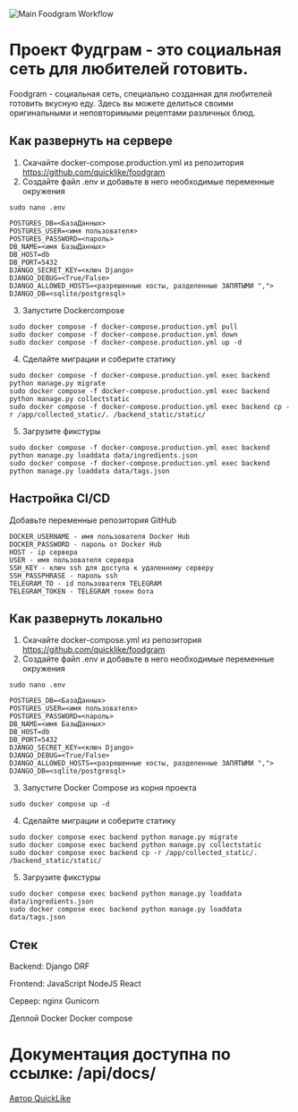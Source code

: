 ![Main Foodgram Workflow](https://github.com/QuickLike/foodgram/actions/workflows/main.yml/badge.svg)
# Проект Фудграм - это социальная сеть для любителей готовить.
Foodgram - социальная сеть, специально созданная для любителей готовить вкусную еду. Здесь вы можете делиться своими оригинальными и неповторимыми рецептами различных блюд.

## Как развернуть на сервере
1. Скачайте docker-compose.production.yml из репозитория https://github.com/quicklike/foodgram
2. Создайте файл .env и добавьте в него необходимые переменные окружения
```
sudo nano .env
```
```
POSTGRES_DB=<БазаДанных>
POSTGRES_USER=<имя пользователя>
POSTGRES_PASSWORD=<пароль>
DB_NAME=<имя БазыДанных>
DB_HOST=db
DB_PORT=5432
DJANGO_SECRET_KEY=<ключ Django>
DJANGO_DEBUG=<True/False>
DJANGO_ALLOWED_HOSTS=<разрешенные хосты, разделенные ЗАПЯТЫМИ ",">
DJANGO_DB=<sqlite/postgresql>
```

3. Запустите Dockercompose
```
sudo docker compose -f docker-compose.production.yml pull
sudo docker compose -f docker-compose.production.yml down
sudo docker compose -f docker-compose.production.yml up -d
```
4. Сделайте миграции и соберите статику
```
sudo docker compose -f docker-compose.production.yml exec backend python manage.py migrate
sudo docker compose -f docker-compose.production.yml exec backend python manage.py collectstatic
sudo docker compose -f docker-compose.production.yml exec backend cp -r /app/collected_static/. /backend_static/static/ 
```
5. Загрузите фикстуры
```
sudo docker compose -f docker-compose.production.yml exec backend python manage.py loaddata data/ingredients.json
sudo docker compose -f docker-compose.production.yml exec backend python manage.py loaddata data/tags.json
```

## Настройка CI/CD
Добавьте переменные репозитория GitHub
```
DOCKER_USERNAME - имя пользователя Docker Hub
DOCKER_PASSWORD - пароль от Docker Hub
HOST - ip сервера
USER - имя пользователя сервера
SSH_KEY - ключ ssh для доступа к удаленному серверу
SSH_PASSPHRASE - пароль ssh
TELEGRAM_TO - id пользователя TELEGRAM
TELEGRAM_TOKEN - TELEGRAM токен бота
```

## Как развернуть локально
1. Скачайте docker-compose.yml из репозитория https://github.com/quicklike/foodgram
2. Создайте файл .env и добавьте в него необходимые переменные окружения
```
sudo nano .env
```
```
POSTGRES_DB=<БазаДанных>
POSTGRES_USER=<имя пользователя>
POSTGRES_PASSWORD=<пароль>
DB_NAME=<имя БазыДанных>
DB_HOST=db
DB_PORT=5432
DJANGO_SECRET_KEY=<ключ Django>
DJANGO_DEBUG=<True/False>
DJANGO_ALLOWED_HOSTS=<разрешенные хосты, разделенные ЗАПЯТЫМИ ",">
DJANGO_DB=<sqlite/postgresql>
```
3. Запустите Docker Сompose из корня проекта
```
sudo docker compose up -d
```
4. Сделайте миграции и соберите статику
```
sudo docker compose exec backend python manage.py migrate
sudo docker compose exec backend python manage.py collectstatic
sudo docker compose exec backend cp -r /app/collected_static/. /backend_static/static/ 
```
5. Загрузите фикстуры
```
sudo docker compose exec backend python manage.py loaddata data/ingredients.json
sudo docker compose exec backend python manage.py loaddata data/tags.json
```


## Стек

Backend:
  Django
  DRF

Frontend:
   JavaScript
   NodeJS
   React

Сервер:
  nginx
  Gunicorn

Деплой
  Docker
  Docker compose

# Документация доступна по ссылке: /api/docs/


[Автор QuickLike](https://github.com/QuickLike)
